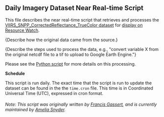 ## Daily Imagery Dataset Near Real-time Script
This file describes the near real-time script that retrieves and processes the [VIIRS_SNPP_CorrectedReflectance_TrueColor dataset](https://wiki.earthdata.nasa.gov/display/GIBS/GIBS+Available+Imagery+Products) for [display on Resource Watch](https://resourcewatch.org/data/explore/cli060nrt).

{Describe how the original data came from the source.}

{Describe the steps used to process the data, e.g., "convert variable X from the original netcdf file to a tif to upload to Google Earth Engine."}

Please see the [Python script](https://github.com/resource-watch/nrt-scripts/blob/master/cli_060_viirs/contents/src/__init__.py) for more details on this processing.

**Schedule**

This script is run daily. The exact time that the script is run to update the dataset can be found in the the `time.cron` file. This time is in Coordinated Universal Time (UTC), expressed in cron format.

###### Note: This script was originally written by [Francis Gassert](https://www.wri.org/profile/francis-gassert), and is currently maintained by [Amelia Snyder](https://www.wri.org/profile/amelia-snyder).

